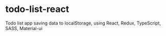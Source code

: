 # todo-list-react
Todo list app saving data to localStorage, using React, Redux, TypeScript, SASS, Material-ui
